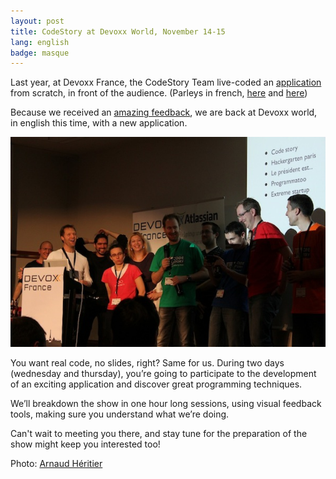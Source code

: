 ```yaml
---
layout: post
title: CodeStory at Devoxx World, November 14-15
lang: english
badge: masque
---
```


Last year, at Devoxx France, the CodeStory Team live-coded an [application](http://prod.code-story.net/index.html) from scratch, in front of the audience. (Parleys in french, [here](http://www.parleys.com/#st=5&id=3174&sl=0) and [here](http://www.parleys.com/#st=5&id=3179&sl=0))

Because we received an [amazing feedback](http://www.google.com/#hl=en&q=codestory+devoxx), we are back at Devoxx world, in english this time, with a new application.

![CodeStory Team](/images/team.jpeg)

You want real code, no slides, right? Same for us. During two days (wednesday and thursday), you’re going to participate to the development of an exciting application and discover great programming techniques.

We’ll breakdown the show in one hour long sessions, using visual feedback tools, making sure you understand what we’re doing.

Can't wait to meeting you there, and stay tune for the preparation of the show might keep you interested too!

Photo: [Arnaud Héritier](https://plus.google.com/u/0/105461265446151835406/about)